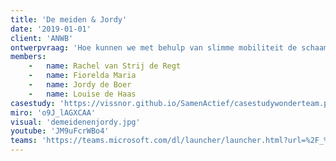 ```yaml
---
title: 'De meiden & Jordy'
date: '2019-01-01'
client: 'ANWB'
ontwerpvraag: 'Hoe kunnen we met behulp van slimme mobiliteit de schaamte bij kinderen op Rotterdam-Zuid verminderen, zodat wij sociale uitsluiting kunnen voorkomen?'
members:
    -   name: Rachel van Strij de Regt
    -   name: Fiorelda Maria
    -   name: Jordy de Boer
    -   name: Louise de Haas
casestudy: 'https://vissnor.github.io/SamenActief/casestudywonderteam.pdf '
miro: 'o9J_lAGXCAA'
visual: 'demeidenenjordy.jpg'
youtube: 'JM9uFcrWBo4'
teams: 'https://teams.microsoft.com/dl/launcher/launcher.html?url=%2F_%23%2Fl%2Fchannel%2F19%3A2936c811d5b7485490448a4fe3c85b5b%40thread.tacv2%2F2D%2520De%2520Meiden%2520en%2520Jordy%3FgroupId%3D9de1bad9-5153-4a55-b11b-d7cad7e67836%26tenantId%3Dca6fbace-7cba-4d53-8681-a06284f7ff46&type=channel&deeplinkId=b81930b9-e09e-49c3-972c-e01cfe86ff25&directDl=true&msLaunch=true&enableMobilePage=true&suppressPrompt=true'
---
```



 


